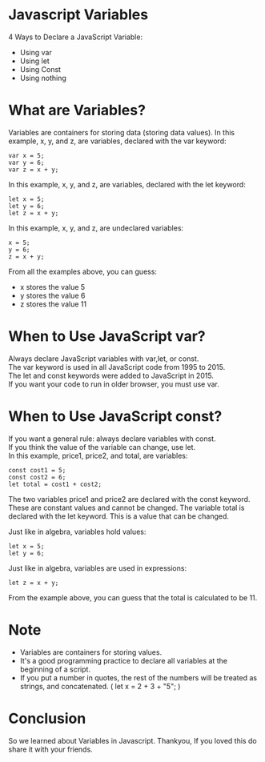 # Javascript Variables

4 Ways to Declare a JavaScript Variable:
* Using var
* Using let
* Using Const
* Using nothing

# What are Variables?
Variables are containers for storing data (storing data values).
In this example, x, y, and z, are variables, declared with the var keyword:

    var x = 5;
    var y = 6;
    var z = x + y;

In this example, x, y, and z, are variables, declared with the let keyword:
    
    let x = 5;
    let y = 6;
    let z = x + y;
    
In this example, x, y, and z, are undeclared variables:
    
    x = 5;
    y = 6;
    z = x + y;
    
From all the examples above, you can guess:
* x stores the value 5
* y stores the value 6
* z stores the value 11

# When to Use JavaScript var?
Always declare JavaScript variables with var,let, or const.<br>
The var keyword is used in all JavaScript code from 1995 to 2015.<br>
The let and const keywords were added to JavaScript in 2015.<br>
If you want your code to run in older browser, you must use var.<br>

# When to Use JavaScript const?
If you want a general rule: always declare variables with const.<br>
If you think the value of the variable can change, use let.<br>
In this example, price1, price2, and total, are variables:<br>

    const cost1 = 5;
    const cost2 = 6;
    let total = cost1 + cost2;
    
The two variables price1 and price2 are declared with the const keyword.
These are constant values and cannot be changed.
The variable total is declared with the let keyword.
This is a value that can be changed.

Just like in algebra, variables hold values:

    let x = 5;
    let y = 6;
    
Just like in algebra, variables are used in expressions:

    let z = x + y;
From the example above, you can guess that the total is calculated to be 11.
# Note
* Variables are containers for storing values.
* It's a good programming practice to declare all variables at the beginning of a script.
* If you put a number in quotes, the rest of the numbers will be treated as strings, and concatenated. ( let x = 2 + 3 + "5"; )


# Conclusion 
So we learned about Variables in Javascript.
Thankyou, If you loved this do share it with your friends.
 
